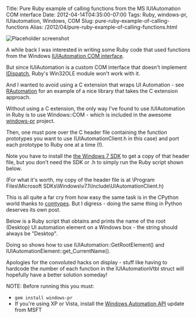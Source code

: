 Title: Pure Ruby example of calling functions from the MS IUIAutomation COM interface
Date: 2012-04-14T04:35:00-07:00
Tags: Ruby, windows-pr, IUIautomation, Windows, COM
Slug: pure-ruby-example-of-calling-functions
Alias: /2012/04/pure-ruby-example-of-calling-functions.html

![Placeholder screenshot]({attach}images/print_root_element_name_cmd.png)

A while back I was interested in writing some Ruby code that used functions from the Windows <a target="_blank" href="http://msdn.microsoft.com/en-us/library/windows/desktop/ee671406(v=vs.85).aspx">IUIAutomation COM interface</a>.

But since IUIAutomation is a custom COM interface that doesn't implement <a target="_blank" href="http://en.wikipedia.org/wiki/IDispatch">IDispatch</a>, Ruby's Win32OLE module won't work with it.

And I wanted to avoid using a C extension that wraps UI Automation - see <a target="_blank" href="https://github.com/jarmo/RAutomation">RAutomation</a> for an example of a nice library that takes the C extension approach.

Without using a C extension, the only way I've found to use IUIAutomation in Ruby is to use Windows::COM - which is included in the awesome <a target="_blank" href="https://github.com/djberg96/windows-pr">windows-pr</a> project.

Then, one must pore over the C header file containing the function prototypes you want to use (UIAutomationClient.h in this case) and port each prototype to Ruby one at a time (!).

Note you have to install the <a target="_blank" href="http://www.microsoft.com/download/en/details.aspx?id=3138">the Windows 7 SDK</a> to get a copy of that header file, but you don't need the SDK or .h to simply run the Ruby script shown below.

(For what it's worth, my copy of the header file is at \Program Files\Microsoft SDKs\Windows\v7.1\Include\UIAutomationClient.h)

This is all quite a far cry from how easy the same task is in the CPython world thanks to <a target="_blank" href="http://starship.python.net/crew/theller/comtypes/">comtypes</a>.  But I digress - doing the same thing in Python deserves its own post.

Below is a Ruby script that obtains and prints the name of the root (Desktop) UI automation element on a Windows box - the string should always be "Desktop".

Doing so shows how to use IUIAutomation::GetRootElement() and IUIAutomationElement::get_CurrentName().

Apologies for the convoluted hacks on display - stuff like having to hardcode the number of each function in the IUIAutomationVtbl struct will hopefully have a better solution someday!

NOTE: Before running this you must:

- ```gem install windows-pr```
- If you're using XP or Vista, install the <a target="_blank" href="http://support.microsoft.com/kb/971513">Windows Automation API</a> update from MSFT

<script src="https://gist.github.com/billagee/2383726.js"></script>
